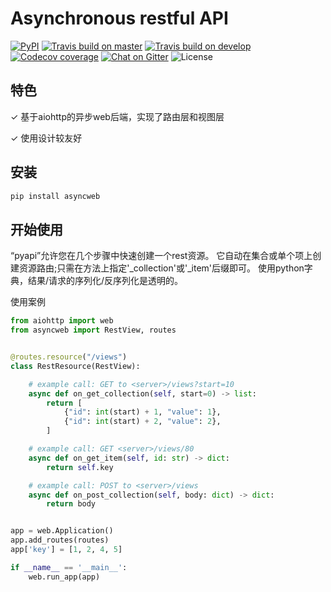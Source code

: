 Asynchronous restful API
================================

[![PyPI](https://img.shields.io/pypi/v/pycaches?style=flat-square)](https://pypi.org/project/pycaches/)
[![Travis build on master](https://img.shields.io/travis/codingjerk/pycaches/master?style=flat-square)](https://travis-ci.org/github/codingjerk/pycaches)
[![Travis build on develop](https://img.shields.io/travis/codingjerk/pycaches/develop?label=develop&style=flat-square)](https://travis-ci.org/github/codingjerk/pycaches)
[![Codecov coverage](https://img.shields.io/codecov/c/gh/codingjerk/pycaches/develop?token=VHP5IBJTDJ&style=flat-square)](https://codecov.io/gh/codingjerk/pycaches/)
[![Chat on Gitter](https://img.shields.io/gitter/room/codingjerk/pycaches?style=flat-square)](https://gitter.im/codingjerk/pycaches)
![License](https://img.shields.io/pypi/l/pycaches?style=flat-square)

特色
------------

✓ 基于aiohttp的异步web后端，实现了路由层和视图层

✓ 使用设计较友好


安装
------------
```sh
pip install asyncweb
```

开始使用
---------------

“pyapi”允许您在几个步骤中快速创建一个rest资源。
它自动在集合或单个项上创建资源路由;只需在方法上指定'_collection'或'_item'后缀即可。
使用python字典，结果/请求的序列化/反序列化是透明的。

使用案例

```python
from aiohttp import web
from asyncweb import RestView, routes


@routes.resource("/views")
class RestResource(RestView):

    # example call: GET to <server>/views?start=10
    async def on_get_collection(self, start=0) -> list:
        return [
            {"id": int(start) + 1, "value": 1},
            {"id": int(start) + 2, "value": 2},
        ]

    # example call: GET <server>/views/80
    async def on_get_item(self, id: str) -> dict:
        return self.key

    # example call: POST to <server>/views
    async def on_post_collection(self, body: dict) -> dict:
        return body


app = web.Application()
app.add_routes(routes)
app['key'] = [1, 2, 4, 5]

if __name__ == '__main__':
    web.run_app(app)
```